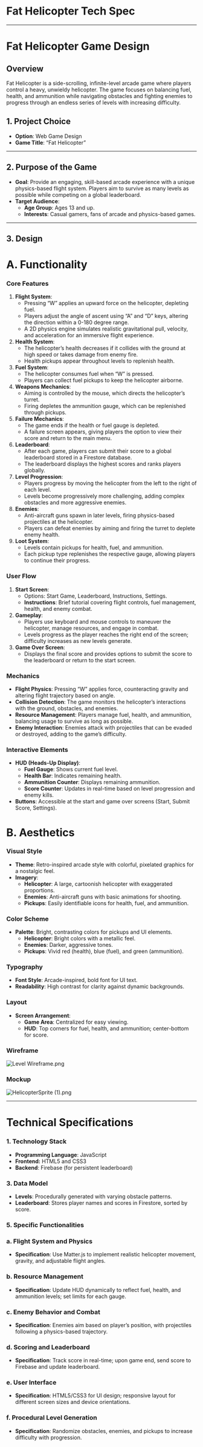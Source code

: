 # Fat Helicopter Tech Spec

---

# **Fat Helicopter Game Design**

## **Overview**

Fat Helicopter is a side-scrolling, infinite-level arcade game where players control a heavy, unwieldy helicopter. The game focuses on balancing fuel, health, and ammunition while navigating obstacles and fighting enemies to progress through an endless series of levels with increasing difficulty.

## **1. Project Choice**

- **Option**: Web Game Design
- **Game Title**: “Fat Helicopter”

---

## **2. Purpose of the Game**

- **Goal**: Provide an engaging, skill-based arcade experience with a unique physics-based flight system. Players aim to survive as many levels as possible while competing on a global leaderboard.
- **Target Audience**:
    - **Age Group**: Ages 13 and up.
    - **Interests**: Casual gamers, fans of arcade and physics-based games.

---

## **3. Design**

# **A. Functionality**

### **Core Features**

1. **Flight System**:
    - Pressing “W” applies an upward force on the helicopter, depleting fuel.
    - Players adjust the angle of ascent using “A” and “D” keys, altering the direction within a 0-180 degree range.
    - A 2D physics engine simulates realistic gravitational pull, velocity, and acceleration for an immersive flight experience.
2. **Health System**:
    - The helicopter’s health decreases if it collides with the ground at high speed or takes damage from enemy fire.
    - Health pickups appear throughout levels to replenish health.
3. **Fuel System**:
    - The helicopter consumes fuel when “W” is pressed.
    - Players can collect fuel pickups to keep the helicopter airborne.
4. **Weapons Mechanics**:
    - Aiming is controlled by the mouse, which directs the helicopter’s turret.
    - Firing depletes the ammunition gauge, which can be replenished through pickups.
5. **Failure Mechanics**:
    - The game ends if the health or fuel gauge is depleted.
    - A failure screen appears, giving players the option to view their score and return to the main menu.
6. **Leaderboard**:
    - After each game, players can submit their score to a global leaderboard stored in a Firestore database.
    - The leaderboard displays the highest scores and ranks players globally.
7. **Level Progression**:
    - Players progress by moving the helicopter from the left to the right of each level.
    - Levels become progressively more challenging, adding complex obstacles and more aggressive enemies.
8. **Enemies**:
    - Anti-aircraft guns spawn in later levels, firing physics-based projectiles at the helicopter.
    - Players can defeat enemies by aiming and firing the turret to deplete enemy health.
9. **Loot System**:
    - Levels contain pickups for health, fuel, and ammunition.
    - Each pickup type replenishes the respective gauge, allowing players to continue their progress.

### **User Flow**

1. **Start Screen**:
    - Options: Start Game, Leaderboard, Instructions, Settings.
    - **Instructions**: Brief tutorial covering flight controls, fuel management, health, and enemy combat.
2. **Gameplay**:
    - Players use keyboard and mouse controls to maneuver the helicopter, manage resources, and engage in combat.
    - Levels progress as the player reaches the right end of the screen; difficulty increases as new levels generate.
3. **Game Over Screen**:
    - Displays the final score and provides options to submit the score to the leaderboard or return to the start screen.

### **Mechanics**

- **Flight Physics**: Pressing “W” applies force, counteracting gravity and altering flight trajectory based on angle.
- **Collision Detection**: The game monitors the helicopter’s interactions with the ground, obstacles, and enemies.
- **Resource Management**: Players manage fuel, health, and ammunition, balancing usage to survive as long as possible.
- **Enemy Interaction**: Enemies attack with projectiles that can be evaded or destroyed, adding to the game’s difficulty.

### **Interactive Elements**

- **HUD (Heads-Up Display)**:
    - **Fuel Gauge**: Shows current fuel level.
    - **Health Bar**: Indicates remaining health.
    - **Ammunition Counter**: Displays remaining ammunition.
    - **Score Counter**: Updates in real-time based on level progression and enemy kills.
- **Buttons**: Accessible at the start and game over screens (Start, Submit Score, Settings).

# B. Aesthetics

### **Visual Style**

- **Theme**: Retro-inspired arcade style with colorful, pixelated graphics for a nostalgic feel.
- **Imagery**:
    - **Helicopter**: A large, cartoonish helicopter with exaggerated proportions.
    - **Enemies**: Anti-aircraft guns with basic animations for shooting.
    - **Pickups**: Easily identifiable icons for health, fuel, and ammunition.

### **Color Scheme**

- **Palette**: Bright, contrasting colors for pickups and UI elements.
    - **Helicopter**: Bright colors with a metallic feel.
    - **Enemies**: Darker, aggressive tones.
    - **Pickups**: Vivid red (health), blue (fuel), and green (ammunition).

### **Typography**

- **Font Style**: Arcade-inspired, bold font for UI text.
- **Readability**: High contrast for clarity against dynamic backgrounds.

### **Layout**

- **Screen Arrangement**:
    - **Game Area**: Centralized for easy viewing.
    - **HUD**: Top corners for fuel, health, and ammunition; center-bottom for score.

### Wireframe

![Level Wireframe.png](Level_Wireframe.png)

### Mockup

![HelicopterSprite (1).png](HelicopterSprite_(1).png)

---

# **Technical Specifications**

### **1. Technology Stack**

- **Programming Language**: JavaScript
- **Frontend:** HTML5 and CSS3
- **Backend**: Firebase (for persistent leaderboard)

### **3. Data Model**

- **Levels**: Procedurally generated with varying obstacle patterns.
- **Leaderboard**: Stores player names and scores in Firestore, sorted by score.

### **5. Specific Functionalities**

### a. Flight System and Physics

- **Specification**: Use Matter.js to implement realistic helicopter movement, gravity, and adjustable flight angles.

### b. Resource Management

- **Specification**: Update HUD dynamically to reflect fuel, health, and ammunition levels; set limits for each gauge.

### c. Enemy Behavior and Combat

- **Specification**: Enemies aim based on player’s position, with projectiles following a physics-based trajectory.

### d. Scoring and Leaderboard

- **Specification**: Track score in real-time; upon game end, send score to Firebase and update leaderboard.

### e. User Interface

- **Specification**: HTML5/CSS3 for UI design; responsive layout for different screen sizes and device orientations.

### f. Procedural Level Generation

- **Specification**: Randomize obstacles, enemies, and pickups to increase difficulty with progression.